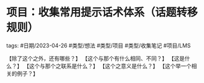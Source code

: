 # 项目：收集常用提示话术体系（话题转移规则）




tags: #日期/2023-04-26 #类型/想法 #类型/项目 #类型/收集笔记 #项目/LMS 


【除了这个之外，还有哪些？】
【这个与那个有什么相同、不同？】
【这是什么？】
【这个与那个之联系是什么？】
【这个之意义是什么？】
【这个举一个相关的例子？】







